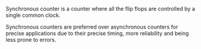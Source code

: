 Synchronous counter is a counter where all the flip flops are controlled by a single common clock. 

Synchronous counters are preferred over asynchronous counters for precise applications due to their precise timing, more reliability and being less prone to errors. 
